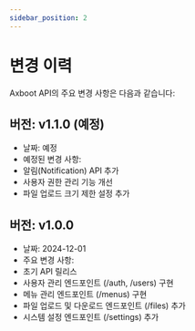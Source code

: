 ```yaml
---
sidebar_position: 2
---
```


# 변경 이력

Axboot API의 주요 변경 사항은 다음과 같습니다:

## 버전: v1.1.0 (예정)
- 날짜: 예정
- 예정된 변경 사항:
- 알림(Notification) API 추가
- 사용자 권한 관리 기능 개선
- 파일 업로드 크기 제한 설정 추가


## 버전: v1.0.0
- 날짜: 2024-12-01
- 주요 변경 사항:
- 초기 API 릴리스
- 사용자 관리 엔드포인트 (/auth, /users) 구현
- 메뉴 관리 엔드포인트 (/menus) 구현
- 파일 업로드 및 다운로드 엔드포인트 (/files) 추가
- 시스템 설정 엔드포인트 (/settings) 추가

